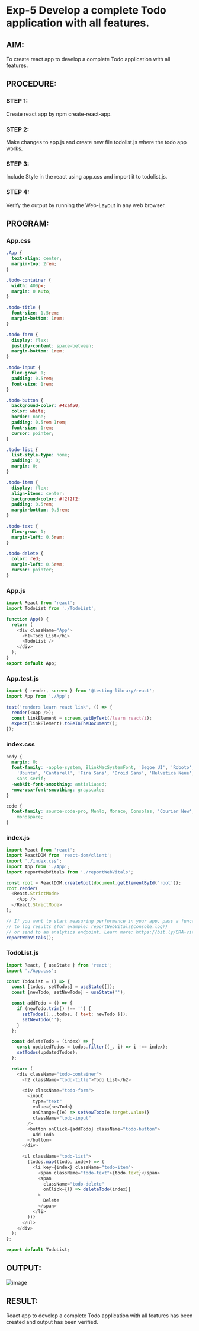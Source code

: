 # Exp-5 Develop a complete Todo application with all features.
## AIM:
To create react app to develop a complete Todo application with all features.
## PROCEDURE:
### STEP 1:
Create react app by npm create-react-app.
### STEP 2:
Make changes to app.js and create new file todolist.js where the todo app works.
### STEP 3:
Include Style in the react using app.css and import it to todolist.js.
### STEP 4:
Verify the output by running the Web-Layout in any web browser. 
## PROGRAM:
### App.css
```css
.App {
  text-align: center;
  margin-top: 2rem;
}

.todo-container {
  width: 400px;
  margin: 0 auto;
}

.todo-title {
  font-size: 1.5rem;
  margin-bottom: 1rem;
}

.todo-form {
  display: flex;
  justify-content: space-between;
  margin-bottom: 1rem;
}

.todo-input {
  flex-grow: 1;
  padding: 0.5rem;
  font-size: 1rem;
}

.todo-button {
  background-color: #4caf50;
  color: white;
  border: none;
  padding: 0.5rem 1rem;
  font-size: 1rem;
  cursor: pointer;
}

.todo-list {
  list-style-type: none;
  padding: 0;
  margin: 0;
}

.todo-item {
  display: flex;
  align-items: center;
  background-color: #f2f2f2;
  padding: 0.5rem;
  margin-bottom: 0.5rem;
}

.todo-text {
  flex-grow: 1;
  margin-left: 0.5rem;
}

.todo-delete {
  color: red;
  margin-left: 0.5rem;
  cursor: pointer;
}
```
### App.js
```js
import React from 'react';
import TodoList from './TodoList';

function App() {
  return (
    <div className="App">
      <h1>Todo List</h1>
      <TodoList />
    </div>
  );
}
export default App;
```
### App.test.js
```js
import { render, screen } from '@testing-library/react';
import App from './App';

test('renders learn react link', () => {
  render(<App />);
  const linkElement = screen.getByText(/learn react/i);
  expect(linkElement).toBeInTheDocument();
});
```
### index.css
```css
body {
  margin: 0;
  font-family: -apple-system, BlinkMacSystemFont, 'Segoe UI', 'Roboto', 'Oxygen',
    'Ubuntu', 'Cantarell', 'Fira Sans', 'Droid Sans', 'Helvetica Neue',
    sans-serif;
  -webkit-font-smoothing: antialiased;
  -moz-osx-font-smoothing: grayscale;
}

code {
  font-family: source-code-pro, Menlo, Monaco, Consolas, 'Courier New',
    monospace;
}
```
### index.js
```js
import React from 'react';
import ReactDOM from 'react-dom/client';
import './index.css';
import App from './App';
import reportWebVitals from './reportWebVitals';

const root = ReactDOM.createRoot(document.getElementById('root'));
root.render(
  <React.StrictMode>
    <App />
  </React.StrictMode>
);

// If you want to start measuring performance in your app, pass a function
// to log results (for example: reportWebVitals(console.log))
// or send to an analytics endpoint. Learn more: https://bit.ly/CRA-vitals
reportWebVitals();
```
### TodoList.js
```js
import React, { useState } from 'react';
import './App.css';

const TodoList = () => {
  const [todos, setTodos] = useState([]);
  const [newTodo, setNewTodo] = useState('');

  const addTodo = () => {
    if (newTodo.trim() !== '') {
      setTodos([...todos, { text: newTodo }]);
      setNewTodo('');
    }
  };

  const deleteTodo = (index) => {
    const updatedTodos = todos.filter((_, i) => i !== index);
    setTodos(updatedTodos);
  };

  return (
    <div className="todo-container">
      <h2 className="todo-title">Todo List</h2>

      <div className="todo-form">
        <input
          type="text"
          value={newTodo}
          onChange={(e) => setNewTodo(e.target.value)}
          className="todo-input"
        />
        <button onClick={addTodo} className="todo-button">
          Add Todo
        </button>
      </div>

      <ul className="todo-list">
        {todos.map((todo, index) => (
          <li key={index} className="todo-item">
            <span className="todo-text">{todo.text}</span>
            <span
              className="todo-delete"
              onClick={() => deleteTodo(index)}
            >
              Delete
            </span>
          </li>
        ))}
      </ul>
    </div>
  );
};

export default TodoList;
```
## OUTPUT:
![image](https://github.com/Bharath745/19AI545-Ex-05/assets/94508354/b4c350b3-f31c-40b8-9796-726a25d36de8)

## RESULT:
React app to develop a complete Todo application with all features has been created and output has been verified.
